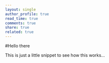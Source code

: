 ```yaml
---
layout: single
author_profile: true
read_time: true
comments: true
share: true
related: true
---
```


#Hello there

This is just a little snippet to see how this works...